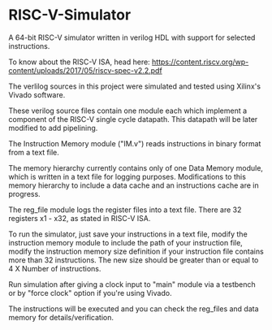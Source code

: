 # RISC-V-Simulator
A 64-bit RISC-V simulator written in verilog HDL with support for selected instructions.

To know about the RISC-V ISA, head here: https://content.riscv.org/wp-content/uploads/2017/05/riscv-spec-v2.2.pdf

The verlilog sources in this project were simulated and tested using Xilinx's Vivado software.

These verilog source files contain one module each which implement a component of the RISC-V single cycle datapath. This datapath will be later modified to add pipelining.

The Instruction Memory module ("IM.v") reads instructions in binary format from a text file.

The memory hierarchy currently contains only of one Data Memory module, which is written in a text file for logging purposes. Modifications to this memory hierarchy to include a data cache and an instructions cache are in progress.

The reg_file module logs the register files into a text file. There are 32 registers x1 - x32, as stated in RISC-V ISA.

To run the simulator, just save your instructions in a text file, modify the instruction memory module to include the path of your instruction file, modify the instruction memory size definition if your instruction file contains more than 32 instructions. The new size should be greater than or equal to 4 X Number of instructions.

Run simulation after giving a clock input to "main" module via a testbench or by "force clock" option if you're using Vivado.

The instructions will be executed and you can check the reg_files and data memory for details/verification.
